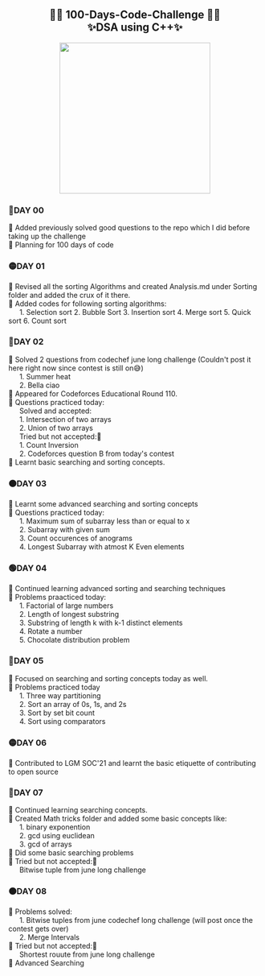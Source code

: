 <h2 align="center"> 🤩🚀 100-Days-Code-Challenge 🚀🤩 </br> ✨DSA using C++✨ </h2>
<p align="center">
<img align="center" src="https://github.com/Iamtripathisatyam/iamtripathisatyam/blob/master/Content/manufacturetocat.png" width="300"/>
</p>
<h3>🔴DAY 00</h3> 
🚀 Added previously solved good questions to the repo which I did before taking up the challenge </br>
🚀 Planning for 100 days of code </br>
<h3>🟡DAY 01</h3> 
🚀 Revised all the sorting Algorithms and created Analysis.md under Sorting folder and added the crux of it there.</br>
🚀 Added codes for following sorting algorithms:</br>
   &ensp; &ensp; 1. Selection sort 2. Bubble Sort 3. Insertion sort 4. Merge sort 5. Quick sort 6. Count sort </br>
<h3>🔵DAY 02</h3>
🚀 Solved 2 questions from codechef june long challenge (Couldn't post it here right now since contest is still on😅)</br>
&ensp; &ensp; 1. Summer heat <br>
&ensp; &ensp; 2. Bella ciao <br>
🚀 Appeared for Codeforces Educational Round 110. <br>
🚀 Questions practiced today:<br>
 &ensp; &ensp; Solved and accepted:<br>
 &ensp; &ensp; 1. Intersection of two arrays <br>
 &ensp; &ensp; 2. Union of two arrays <br>
 &ensp; &ensp; Tried but not accepted:🙁  <br>
 &ensp; &ensp; 1. Count Inversion<br>
 &ensp; &ensp; 2. Codeforces question B from today's contest<br>
🚀 Learnt basic searching and sorting concepts.<br>
<h3>🟠DAY 03</h3>
🚀 Learnt some advanced searching and sorting concepts <br>
🚀 Questions practiced today:<br>
&ensp; &ensp; 1. Maximum sum of subarray less than or equal to x <br>
&ensp; &ensp; 2. Subarray with given sum <br>
&ensp; &ensp; 3. Count occurences of anograms <br>
&ensp; &ensp; 4. Longest Subarray with atmost K Even elements <br>
<h3>🟢DAY 04</h3>
🚀 Continued learning advanced sorting and searching techniques <br>
🚀 Problems praacticed today: <br>
&ensp; &ensp; 1. Factorial of large numbers <br>
&ensp; &ensp; 2. Length of longest substring <br>
&ensp; &ensp; 3. Substring of length k with k-1 distinct elements <br>
&ensp; &ensp; 4. Rotate a number <br>
&ensp; &ensp; 5. Chocolate distribution problem <br>
<h3>🔴DAY 05</h3>
🚀 Focused on searching and sorting concepts today as well. <br>
🚀 Problems practiced today <br>
&ensp; &ensp; 1. Three way partitioning <br>
&ensp; &ensp; 2. Sort an array of 0s, 1s, and 2s <br>
&ensp; &ensp; 3. Sort by set bit count <br>
&ensp; &ensp; 4. Sort using comparators <br>
<h3>🟡DAY 06</h3> 
🚀 Contributed to LGM SOC'21 and learnt the basic etiquette of contributing to open source <br>
<h3>🔵DAY 07</h3>
🚀 Continued learning searching concepts. <br>
🚀 Created Math tricks folder and added some basic concepts like: <br>
&ensp; &ensp; 1. binary exponention <br>
&ensp; &ensp; 2. gcd using euclidean <br>
&ensp; &ensp; 3. gcd of arrays <br>
🚀 Did some basic searching problems <br>
🚀 Tried but not accepted:🙁  <br>
&ensp; &ensp; Bitwise tuple from june long challenge <br>
<h3>🟠DAY 08</h3>
🚀 Problems solved: <br>
&ensp; &ensp; 1. Bitwise tuples from june codechef long challenge (will post once the contest gets over) <br>
&ensp; &ensp; 2. Merge Intervals <br>
🚀 Tried but not accepted:🙁  <br>
&ensp; &ensp; Shortest rouute from june long challenge <br>
🚀 Advanced Searching
